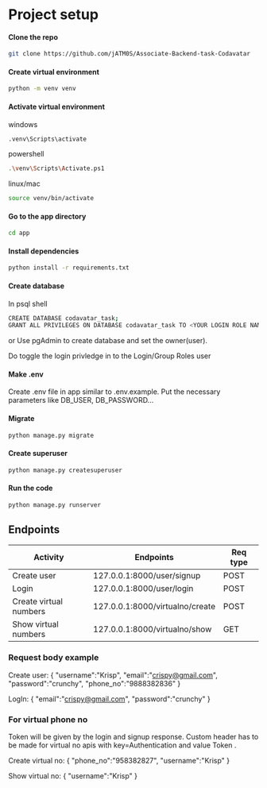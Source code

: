 # Project setup

#### Clone the repo
```bash
git clone https://github.com/jATM0S/Associate-Backend-task-Codavatar
```
#### Create virtual environment 
```bash
python -m venv venv
```

#### Activate virtual environment
windows
```bash
.venv\Scripts\activate
```
powershell
```bash
.\venv\Scripts\Activate.ps1
```
linux/mac
```bash
source venv/bin/activate
```
#### Go to the app directory 
```bash
cd app
```

#### Install dependencies
```bash
python install -r requirements.txt
```
#### Create database
In psql shell
```bash
CREATE DATABASE codavatar_task;
GRANT ALL PRIVILEGES ON DATABASE codavatar_task TO <YOUR LOGIN ROLE NAME>;
```
or 
Use pgAdmin to create database and set the owner(user).

Do toggle the login privledge in to the Login/Group Roles user

#### Make .env  
Create .env file in app similar to .env.example. Put the necessary parameters like DB_USER, DB_PASSWORD...

#### Migrate 
```bash
python manage.py migrate
```
#### Create superuser
```bash
python manage.py createsuperuser
```
#### Run the code
```bash
python manage.py runserver
```

## Endpoints
|Activity|Endpoints|Req type|
|---|---|---|
|Create user |127.0.0.1:8000/user/signup|POST|
|Login |127.0.0.1:8000/user/login |POST|
| Create virtual numbers| 127.0.0.1:8000/virtualno/create|POST|
| Show virtual numbers| 127.0.0.1:8000/virtualno/show|GET|
### Request body example 
Create user:
{
    "username":"Krisp",
    "email":"crispy@gmail.com",
    "password":"crunchy",
    "phone_no":"9888382836"
}

LogIn:
{
    "email":"crispy@gmail.com",
    "password":"crunchy"
}

### For virtual phone no 
Token will be given by the login and signup response.
Custom header has to be made for virtual no apis with key=Authentication and value Token <token>.

Create virtual no:
{
    "phone_no":"958382827",
    "username":"Krisp"
}

Show virtual no:
{
    "username":"Krisp"
}